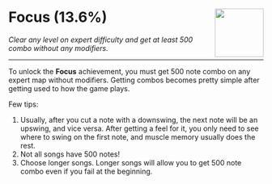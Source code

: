 # Focus (13.6%) <img style="float: right;" src="https://cdn.cloudflare.steamstatic.com/steamcommunity/public/images/apps/620980/8dc0cc3d40cb0b42c84d24bd09b15f3af14cdc21.jpg" width="96" height="96">

_Clear any level on expert difficulty and get at least 500 combo without any modifiers._

---

To unlock the **Focus** achievement, you must get 500 note combo on any expert map without modifiers. Getting combos becomes pretty simple after getting used to how the game plays. 

Few tips:
1. Usually, after you cut a note with a downswing, the next note will be an upswing, and vice versa. After getting a feel for it, you only need to see where to swing on the first note, and muscle memory usually does the rest.
2. Not all songs have 500 notes! 
3. Choose longer songs. Longer songs will allow you to get 500 note combo even if you fail at the beginning.